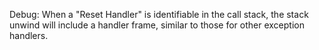 Debug: When a "Reset Handler" is identifiable in the call stack, the stack unwind will include a handler frame, similar to those for other exception handlers.